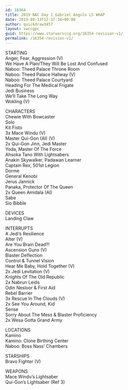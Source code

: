 ```yaml
---
id: 16364
title: 2019 NAC Day 1 Gabriel Angulo LS WHAP
date: 2019-09-13T12:37:34+00:00
author: quickdraw3457
layout: swccgpc
guid: https://www.starwarsccg.org/16354-revision-v1/
permalink: /16354-revision-v1/
---
```

STARTING  
Anger, Fear, Aggression (V)  
We Have A Plan/They Will Be Lost And Confused  
Naboo: Theed Palace Throne Room  
Naboo: Theed Palace Hallway (V)  
Naboo: Theed Palace Courtyard  
Heading For The Medical Frigate  
Jedi Business  
We&#8217;ll Take The Long Way  
Wokling (V)

CHARACTERS  
Chewie With Bowcaster  
Solo  
Kit Fisto  
3x Mace Windu (V)  
Master Qui-Gon (AI) (V)  
2x Qui-Gon Jinn, Jedi Master  
Yoda, Master Of The Force  
Ahsoka Tano With Lightsabers  
Anakin Skywalker, Padawan Learner  
Captain Rex, 501st Legion  
Dorme  
General Kenobi  
Jerus Jannick  
Panaka, Protector Of The Queen  
2x Queen Amidala (AI)  
Sabe  
Sio Bibble

DEVICES  
Landing Claw

INTERRUPTS  
A Jedi&#8217;s Resilience  
Alter (V)  
Are You Brain Dead?!  
Ascension Guns (V)  
Blaster Deflection  
Control & Tunnel Vision  
Hear Me Baby, Hold Together (V)  
2x Jedi Levitation (V)  
Knights Of The Old Republic  
2x Nabrun Leids  
Odin Nesloor & First Aid  
Rebel Barrier  
3x Rescue In The Clouds (V)  
2x See You Around, Kid  
Sense  
Sorry About The Mess & Blaster Proficiency  
2x Wesa Gotta Grand Army

LOCATIONS  
Kamino  
Kamino: Clone Birthing Center  
Naboo: Boss Nass&#8217; Chambers

STARSHIPS  
Bravo Fighter (V)

WEAPONS  
Mace Windu&#8217;s Lightsaber  
Qui-Gon&#8217;s Lightsaber (Ref 3)